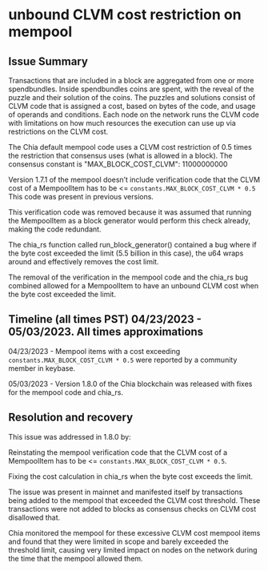 # unbound CLVM cost restriction on mempool

## Issue Summary

Transactions that are included in a block are aggregated from one or more spendbundles. Inside spendbundles coins are spent, with the reveal of the puzzle and their solution of the coins. The puzzles and solutions consist of CLVM code that is assigned a cost, based on bytes of the code, and usage of operands and conditions. Each node on the network runs the CLVM code with limitations on how much resources the execution can use up via restrictions on the CLVM cost.

The Chia default mempool code uses a CLVM cost restriction of 0.5 times the restriction that consensus uses (what is allowed in a block). The consensus constant is "MAX_BLOCK_COST_CLVM": 11000000000


Version 1.7.1 of the mempool doesn’t include verification code that the CLVM cost of a MempoolItem has to be <= `constants.MAX_BLOCK_COST_CLVM * 0.5`
This code was present in previous versions.

This verification code was removed because it was assumed that running the MempoolItem as a block generator would perform this check already, making the code redundant.

The chia_rs function called run_block_generator() contained a bug where if the byte cost exceeded the limit (5.5 billion in this case), the u64 wraps around and effectively removes the cost limit.

The removal of the verification in the mempool code and the chia_rs bug combined allowed for a MempoolItem to have an unbound CLVM cost when the byte cost exceeded the limit.

## Timeline (all times PST)   04/23/2023 - 05/03/2023. All times approximations

04/23/2023 - Mempool items with a cost exceeding `constants.MAX_BLOCK_COST_CLVM * 0.5` were reported by a community member in keybase.

05/03/2023 - Version 1.8.0 of the Chia blockchain was released with fixes for the mempool code and chia_rs.


## Resolution and recovery

This issue was addressed in 1.8.0 by: 

Reinstating the mempool verification code that the CLVM cost of a MempoolItem has to be <= `constants.MAX_BLOCK_COST_CLVM * 0.5`.

Fixing the cost calculation in chia_rs when the byte cost exceeds the limit.


The issue was present in mainnet and manifested itself by transactions being added to the mempool that exceeded the CLVM cost threshold. These transactions were not added to blocks as consensus checks on CLVM cost disallowed that.

Chia monitored the mempool for these excessive CLVM cost mempool items and found that they were limited in scope and barely exceeded the threshold limit, causing very limited impact on nodes on the network during the time that the mempool allowed them.


